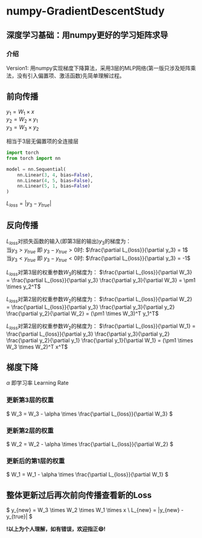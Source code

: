 # numpy-GradientDescentStudy
## 深度学习基础：用numpy更好的学习矩阵求导
### 介绍
Version1: 
用numpy实现梯度下降算法，采用3层的MLP网络(第一版只涉及矩阵乘法，没有引入偏置项、激活函数)先简单理解过程。


## 前向传播
$y_1 = W_1 \times x$ \
$y_2 = W_2 \times y_1$ \
$y_3 = W_3 \times y_2$

相当于3层无偏置项的全连接层
```python
import torch
from torch import nn

model = nn.Sequential(
    nn.Linear(3, 4, bias=False),
    nn.Linear(4, 5, bias=False),
    nn.Linear(5, 1, bias=False)
)
```

$L_{loss} = |y_3 - y_{true}|$



## 反向传播
$L_{loss}$对损失函数的输入(即第3层的输出)$y_3$的梯度为：\
当$y_3 > y_{true}$ 即 $y_3 - y_{true} > 0$时:
$\frac{\partial L_{loss}}{\partial y_3} = 1$ \
当$y_3 < y_{true}$ 即 $y_3 - y_{true} < 0$时:
$\frac{\partial L_{loss}}{\partial y_3} = -1$

$L_{loss}$对第3层的权重参数$W_3$的梯度为：
$\frac{\partial L_{loss}}{\partial W_3} = \frac{\partial L_{loss}}{\partial y_3} \frac{\partial y_3}{\partial W_3} = \pm1 \times y_2^T$

$L_{loss}$对第2层的权重参数$W_2$的梯度为：
$\frac{\partial L_{loss}}{\partial W_2} = \frac{\partial L_{loss}}{\partial y_3} \frac{\partial y_3}{\partial y_2} \frac{\partial y_2}{\partial W_2} = (\pm1 \times W_3)^T y_1^T$

$L_{loss}$对第2层的权重参数$W_2$的梯度为：
$\frac{\partial L_{loss}}{\partial W_1} = \frac{\partial L_{loss}}{\partial y_3} 
\frac{\partial y_3}{\partial y_2} \frac{\partial y_2}{\partial y_1} \frac{\partial y_1}{\partial W_1}
 = (\pm1 \times W_3 \times W_2)^T x^T$

 ## 梯度下降
$\alpha$ 即学习率 Learning Rate

### 更新第3层的权重
$
W_3 = W_3 - \alpha \times \frac{\partial L_{loss}}{\partial W_3}
$

### 更新第2层的权重
$
W_2 = W_2 - \alpha \times \frac{\partial L_{loss}}{\partial W_2}
$

### 更新后的第1层的权重
$
W_1 = W_1 - \alpha \times \frac{\partial L_{loss}}{\partial W_1}
$

## 整体更新过后再次前向传播查看新的Loss
$
y_{new} = W_3 \times W_2 \times W_1 \times x \\
L_{new} = |y_{new} - y_{true}|
$


**!以上为个人理解，如有错误，欢迎指正:smile:!**